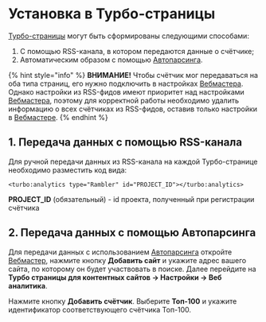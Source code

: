# Установка в Турбо-страницы

[Турбо-страницы](https://yandex.ru/dev/turbo/doc/concepts/index.html) могут быть сформированы следующими способами:

1. С помощью RSS-канала, в котором передаются данные о счётчике;
2. Автоматическим образом с помощью [Автопарсинга](https://yandex.ru/dev/turbo/doc/concepts/autoparsing.html).

{% hint style="info" %}
**ВНИМАНИЕ!** Чтобы счётчик мог передаваться на оба типа страниц, его нужно подключить в настройках [Вебмастера](https://webmaster.yandex.ru/sites/?\_source=top). Однако настройки из RSS-фидов имеют приоритет над настройками [Вебмастера](https://webmaster.yandex.ru/sites/?\_source=top), поэтому для корректной работы необходимо удалить информацию о всех счётчиках из RSS-фидов, оставив только настройки в [Вебмастере](https://webmaster.yandex.ru/sites/?\_source=top).
{% endhint %}

## 1. Передача данных с помощью RSS-канала

Для ручной передачи данных из RSS-канала на каждой Турбо-странице необходимо разместить код вида:

```
<turbo:analytics type="Rambler" id="PROJECT_ID"></turbo:analytics>
```

**PROJECT\_ID** (обязательный) - id проекта, полученный при регистрации счётчика

## 2. Передача данных с помощью Автопарсинга

Для передачи данных с использованием [Автопарсинга](https://yandex.ru/dev/turbo/doc/concepts/autoparsing.html) откройте [Вебмастер](https://webmaster.yandex.ru/sites/?\_source=top), нажмите кнопку **Добавить сайт** и укажите адрес вашего сайта, по которому он будет участвовать в поиске. Далее перейдите на **Турбо страницы для контентных сайтов → Настройки → Веб аналитика**.

Нажмите кнопку **Добавить счётчик**. Выберите **Топ-100** и укажите идентификатор соответствующего счётчика Топ-100.

